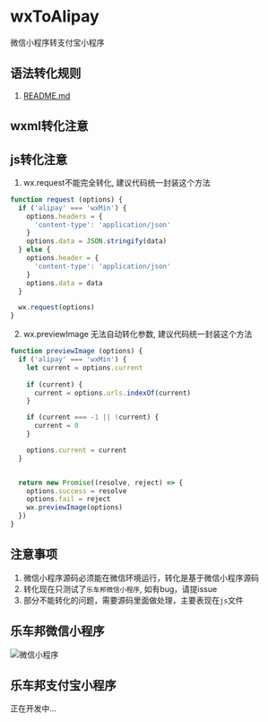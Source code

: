# wxToAlipay
微信小程序转支付宝小程序

## 语法转化规则
1. [README.md](https://github.com/douzi8/wxToAlipay/blob/master/test/README.md)

## wxml转化注意

## js转化注意
1. wx.request不能完全转化, 建议代码统一封装这个方法
```JavaScript
function request (options) {
  if ('alipay' === 'wxMin') {
    options.headers = {
      'content-type': 'application/json'
    }
    options.data = JSON.stringify(data)
  } else {
    options.header = {
      'content-type': 'application/json'
    }
    options.data = data
  }

  wx.request(options)
}
```
2. wx.previewImage 无法自动转化参数, 建议代码统一封装这个方法
```JavaScript
function previewImage (options) {
  if ('alipay' === 'wxMin') {
    let current = options.current
    
    if (current) {
      current = options.urls.indexOf(current)
    }

    if (current === -1 || !current) {
      current = 0
    }

    options.current = current
  }


  return new Promise((resolve, reject) => {
    options.success = resolve
    options.fail = reject
    wx.previewImage(options)
  })
}
```

## 注意事项
1. 微信小程序源码必须能在微信环境运行，转化是基于微信小程序源码
1. 转化现在只测试了``乐车邦微信小程序``, 如有bug，请提issue
1. 部分不能转化的问题，需要源码里面做处理，主要表现在``js``文件


## 乐车邦微信小程序
![微信小程序](https://raw.githubusercontent.com/douzi8/wxToAlipay/master/demo/lechebang.wx.jpg)


## 乐车邦支付宝小程序
正在开发中...